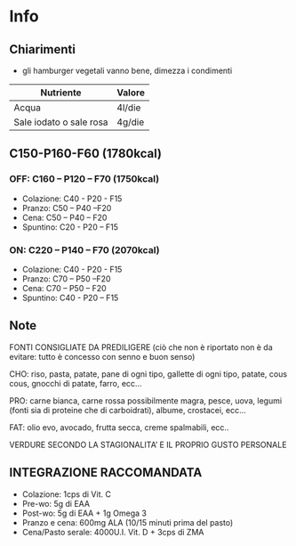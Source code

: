 # Info

## Chiarimenti

- gli hamburger vegetali vanno bene, dimezza i condimenti

| Nutriente               | Valore |
| ----------------------- | ------ |
| Acqua                   | 4l/die |
| Sale iodato o sale rosa | 4g/die |

## C150-P160-F60 (1780kcal)

### OFF: C160 – P120 – F70 (1750kcal)

- Colazione: C40 - P20 - F15
- Pranzo: C50 – P40 –F20
- Cena: C50 – P40 – F20
- Spuntino: C20 - P20 – F15

### ON: C220 – P140 – F70 (2070kcal)

- Colazione: C40 - P20 - F15
- Pranzo: C70 – P50 –F20
- Cena: C70 – P50 – F20
- Spuntino: C40 - P20 – F15

## Note

FONTI CONSIGLIATE DA PREDILIGERE (ciò che non è riportato non è da evitare: tutto è concesso con senno e buon senso)

CHO: riso, pasta, patate, pane di ogni tipo, gallette di ogni tipo, patate, cous cous, gnocchi di patate, farro, ecc…

PRO: carne bianca, carne rossa possibilmente magra, pesce, uova, legumi (fonti sia di proteine che di carboidrati), albume, crostacei, ecc...

FAT: olio evo, avocado, frutta secca, creme spalmabili, ecc..

VERDURE SECONDO LA STAGIONALITA’ E IL PROPRIO GUSTO PERSONALE

## INTEGRAZIONE RACCOMANDATA

- Colazione: 1cps di Vit. C
- Pre-wo: 5g di EAA
- Post-wo: 5g di EAA + 1g Omega 3
- Pranzo e cena: 600mg ALA (10/15 minuti prima del pasto)
- Cena/Pasto serale: 4000U.I. Vit. D + 3cps di ZMA